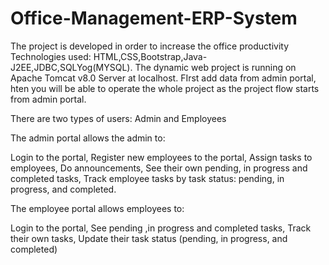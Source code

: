 # Office-Management-ERP-System
The project is developed in order to increase the office productivity 
Technologies used: HTML,CSS,Bootstrap,Java-J2EE,JDBC,SQLYog(MYSQL).
The dynamic web project is running on Apache Tomcat v8.0 Server at localhost.
FIrst add data from admin portal, hten you will be able to operate the whole project as the project flow starts from admin portal. 

There are two types of users: Admin and Employees

The admin portal allows the admin to:

Login to the portal,
Register new employees to the portal,
Assign tasks to employees,
Do announcements,
See their own pending, in progress and completed tasks,
Track employee tasks by task status: pending, in progress, and completed.

The employee portal allows employees to:

Login to the portal,
See pending ,in progress and completed tasks,
Track their own tasks,
Update their task status (pending, in progress, and completed)

